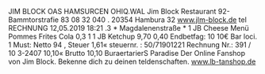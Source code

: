 JIM BLOCK OAS HAMSURCEN OHIQ.WAL Jim Block Restaurant 92- Bammtorstrafie 83 08 32 040 . 20354 Hambura 32 www.jlm-block.de tel RECHNUNG 12,05.2019 18:21 .3 * Magdalenenstraße * 1 JB Cheese Menü Pommes Frites Cola 0,3 1 1 JB Ketchup 9,70 0,40 Endbetfag: 10 10€ Bar loci. 1 Must: Netto 94 , Steuer 1,61« steuernr. : 50/71901221 Rechnung Nr.: 391 / 10 3-2407 10,10« Brutto 10,10 BuraertarierS Paradise Der Online Fanshop von Jim Block. Bekenne dich zu deinen teldenschaften. www.lb-tanshop.de
